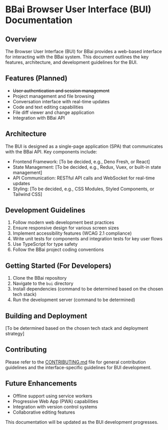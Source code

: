 # BBai Browser User Interface (BUI) Documentation

## Overview

The Browser User Interface (BUI) for BBai provides a web-based interface for interacting with the BBai system. This document outlines the key features, architecture, and development guidelines for the BUI.

## Features (Planned)

- ~~User authentication and session management~~
- Project management and file browsing
- Conversation interface with real-time updates
- Code and text editing capabilities
- File diff viewer and change application
- Integration with BBai API

## Architecture

The BUI is designed as a single-page application (SPA) that communicates with the BBai API. Key components include:

- Frontend Framework: [To be decided, e.g., Deno Fresh, or React]
- State Management: [To be decided, e.g., Redux, Vuex, or built-in state management]
- API Communication: RESTful API calls and WebSocket for real-time updates
- Styling: [To be decided, e.g., CSS Modules, Styled Components, or Tailwind CSS]

## Development Guidelines

1. Follow modern web development best practices
2. Ensure responsive design for various screen sizes
3. Implement accessibility features (WCAG 2.1 compliance)
4. Write unit tests for components and integration tests for key user flows
5. Use TypeScript for type safety
6. Follow the BBai project coding conventions

## Getting Started (For Developers)

1. Clone the BBai repository
2. Navigate to the `bui` directory
3. Install dependencies (command to be determined based on the chosen tech stack)
4. Run the development server (command to be determined)

## Building and Deployment

[To be determined based on the chosen tech stack and deployment strategy]

## Contributing

Please refer to the [CONTRIBUTING.md](CONTRIBUTING.md) file for general contribution guidelines and the interface-specific guidelines for BUI development.

## Future Enhancements

- Offline support using service workers
- Progressive Web App (PWA) capabilities
- Integration with version control systems
- Collaborative editing features

This documentation will be updated as the BUI development progresses.